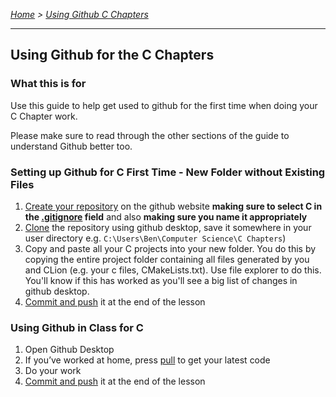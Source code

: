 *[Home](https://github.com/BHASVIC-CompSci/.github/blob/main/profile/README.md) > [Using Github C Chapters](./usingGithubCChapters.md)*

---

## Using Github for the C Chapters

### What this is for
Use this guide to help get used to github for the first time when doing your C Chapter work.

Please make sure to read through the other sections of the guide to understand Github better too.

### Setting up Github for C First Time - New Folder without Existing Files
1. [Create your repository](makingRepo.md) on the github website **making sure to select C in the [.gitignore](gitignore.md) field** and also **making sure you name it appropriately**
1. [Clone](cloning.md) the repository using github desktop, save it somewhere in your user directory e.g. `C:\Users\Ben\Computer Science\C Chapters`)
1. Copy and paste all your C projects into your new folder. You do this by copying the entire project folder containing all files generated by you and CLion (e.g. your c files, CMakeLists.txt). Use file explorer to do this. You'll know if this has worked as you'll see a big list of changes in github desktop.
1. [Commit and push](pushing.md) it at the end of the lesson


### Using Github in Class for C
1. Open Github Desktop
1. If you’ve worked at home, press [pull](pulling.md) to get your latest code
1. Do your work
1. [Commit and push](pushing.md) it at the end of the lesson